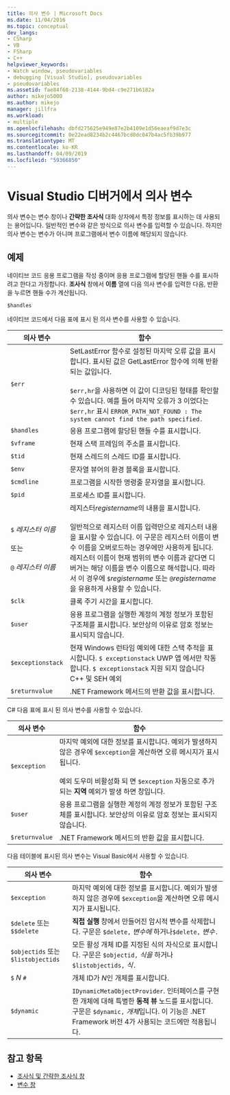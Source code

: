 ```yaml
---
title: 의사 변수 | Microsoft Docs
ms.date: 11/04/2016
ms.topic: conceptual
dev_langs:
- CSharp
- VB
- FSharp
- C++
helpviewer_keywords:
- Watch window, pseudovariables
- debugging [Visual Studio], pseudovariables
- pseudovariables
ms.assetid: fae84f68-2138-4144-9bd4-c9e271b6182a
author: mikejo5000
ms.author: mikejo
manager: jillfra
ms.workload:
- multiple
ms.openlocfilehash: dbfd275625e949e87e2b4109e1d56eaeaf9d7e3c
ms.sourcegitcommit: 0e22ead8234b2c4467bcd0dc047b4ac5fb39b977
ms.translationtype: MT
ms.contentlocale: ko-KR
ms.lasthandoff: 04/09/2019
ms.locfileid: "59366850"
---
```

# <a name="pseudovariables-in-the-visual-studio-debugger"></a>Visual Studio 디버거에서 의사 변수
의사 변수는 변수 창이나 **간략한 조사식** 대화 상자에서 특정 정보를 표시하는 데 사용되는 용어입니다. 일반적인 변수와 같은 방식으로 의사 변수를 입력할 수 있습니다. 하지만 의사 변수는 변수가 아니며 프로그램에서 변수 이름에 해당되지 않습니다.

## <a name="example"></a>예제
 네이티브 코드 응용 프로그램을 작성 중이며 응용 프로그램에 할당된 핸들 수를 표시하려고 한다고 가정합니다. **조사식** 창에서 **이름** 열에 다음 의사 변수를 입력한 다음, 반환을 누르면 핸들 수가 계산됩니다.

`$handles`

 네이티브 코드에서 다음 표에 표시 된 의사 변수를 사용할 수 있습니다.

|의사 변수|함수|
|--------------------|--------------|
|`$err`|SetLastError 함수로 설정된 마지막 오류 값을 표시합니다. 표시된 값은 GetLastError 함수에 의해 반환되는 값입니다.<br /><br /> `$err,hr`을 사용하면 이 값이 디코딩된 형태를 확인할 수 있습니다. 예를 들어 마지막 오류가 3 이었다는 `$err,hr` 표시 `ERROR_PATH_NOT_FOUND : The system cannot find the path specified.`|
|`$handles`|응용 프로그램에 할당된 핸들 수를 표시합니다.|
|`$vframe`|현재 스택 프레임의 주소를 표시합니다.|
|`$tid`|현재 스레드의 스레드 ID를 표시합니다.|
|`$env`|문자열 뷰어의 환경 블록을 표시합니다.|
|`$cmdline`|프로그램을 시작한 명령줄 문자열을 표시합니다.|
|`$pid`|프로세스 ID를 표시합니다.|
|`$` *레지스터 이름*<br /><br /> 또는<br /><br /> `@` *레지스터 이름*|레지스터*registername*의 내용을 표시합니다.<br /><br /> 일반적으로 레지스터 이름 입력만으로 레지스터 내용을 표시할 수 있습니다. 이 구문은 레지스터 이름이 변수 이름을 오버로드하는 경우에만 사용하게 됩니다. 레지스터 이름이 현재 범위의 변수 이름과 같다면 디버거는 해당 이름을 변수 이름으로 해석합니다. 따라서 이 경우에 `$`*registername* 또는 `@`*registername*을 유용하게 사용할 수 있습니다.|
|`$clk`|클록 주기 시간을 표시합니다.|
|`$user`|응용 프로그램을 실행한 계정의 계정 정보가 포함된 구조체를 표시합니다. 보안상의 이유로 암호 정보는 표시되지 않습니다.|
|`$exceptionstack`|현재 Windows 런타임 예외에 대한 스택 추적을 표시합니다. `$ exceptionstack` UWP 앱 에서만 작동합니다. `$ exceptionstack` 지원 되지 않습니다 C++ 및 SEH 예외|
|`$returnvalue`|.NET Framework 메서드의 반환 값을 표시합니다.|

 C# 다음 표에 표시 된 의사 변수를 사용할 수 있습니다.

|의사 변수|함수|
|--------------------|--------------|
|`$exception`|마지막 예외에 대한 정보를 표시합니다. 예외가 발생하지 않은 경우에 `$exception`을 계산하면 오류 메시지가 표시됩니다.<br /><br /> 예외 도우미 비활성화 되 면 `$exception` 자동으로 추가 되는 **지역** 예외가 발생 하면 창입니다.|
|`$user`|응용 프로그램을 실행한 계정의 계정 정보가 포함된 구조체를 표시합니다. 보안상의 이유로 암호 정보는 표시되지 않습니다.|
|`$returnvalue`|.NET Framework 메서드의 반환 값을 표시합니다.|

 다음 테이블에 표시된 의사 변수는 Visual Basic에서 사용할 수 있습니다.

|의사 변수|함수|
|--------------------|--------------|
|`$exception`|마지막 예외에 대한 정보를 표시합니다. 예외가 발생하지 않은 경우에 `$exception`을 계산하면 오류 메시지가 표시됩니다.|
|`$delete` 또는 `$$delete`|**직접 실행** 창에서 만들어진 암시적 변수를 삭제합니다. 구문은 `$delete,` *변수에* 하거나`$delete,` *변수*`.`|
|`$objectids` 또는 `$listobjectids`|모든 활성 개체 ID를 지정된 식의 자식으로 표시합니다. 구문은 `$objectid,` *식을* 하거나`$listobjectids,` *식*`.`|
|`$` *N* `#`|개체 ID가 *N*인 개체를 표시합니다.|
|`$dynamic`|`IDynamicMetaObjectProvider`. 인터페이스를 구현한 개체에 대해 특별한 **동적 뷰** 노드를 표시합니다. 구문은 `$dynamic,` *개체*입니다. 이 기능은 .NET Framework 버전 4가 사용되는 코드에만 적용됩니다.|

## <a name="see-also"></a>참고 항목
- [조사식 및 간략한 조사식 창](../debugger/watch-and-quickwatch-windows.md)
- [변수 창](../debugger/debugger-windows.md)
